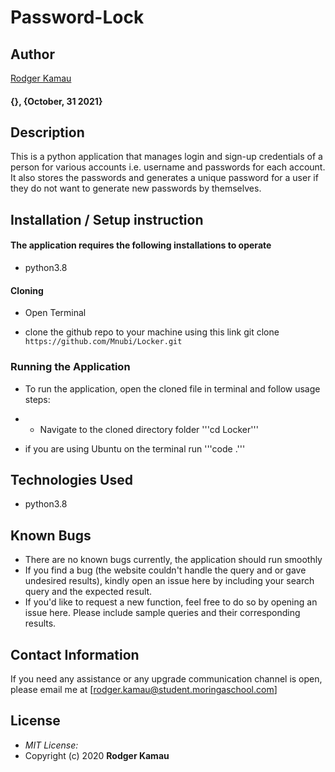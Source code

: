 # Password-Lock
## Author

[Rodger Kamau](https://github.com/mnubi)
#### {}, {October, 31 2021}

## Description

This is a python application that manages login and sign-up credentials of a person for various accounts i.e. username and passwords for each account. It also stores the passwords and generates a unique password for a user if they do not want to generate new passwords by themselves.

## Installation / Setup instruction

#### The application requires the following installations to operate 
* python3.8

#### Cloning

* Open Terminal

* clone the github repo to your machine using this link git clone ```https://github.com/Mnubi/Locker.git```


### Running the Application
* To run the application, open the cloned file in terminal and follow usage steps:

* * Navigate to the cloned directory folder '''cd Locker'''

* if you are using Ubuntu on the terminal run '''code .''' 

## Technologies Used

* python3.8

## Known Bugs
* There are no known bugs currently, the application should run smoothly
* If you find a bug (the website couldn't handle the query and or gave undesired results), kindly open an issue here by including your search query and the expected result.
* If you'd like to request a new function, feel free to do so by opening an issue here. Please include sample queries and their corresponding results.

## Contact Information 

If you need any assistance or any upgrade communication channel is open, please email me at [rodger.kamau@student.moringaschool.com]

## License
* *MIT License:*
* Copyright (c) 2020 **Rodger Kamau**
